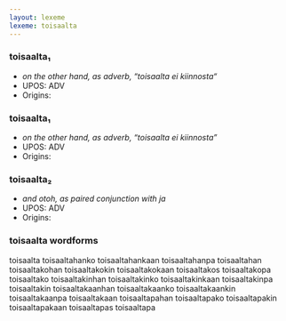 ```yaml
---
layout: lexeme
lexeme: toisaalta
---
```


###  toisaalta₁

* _on the other hand, as adverb, “toisaalta ei kiinnosta“_
* UPOS:  ADV
* Origins: 


###  toisaalta₁

* _on the other hand, as adverb, “toisaalta ei kiinnosta”_
* UPOS:  ADV
* Origins: 


###  toisaalta₂

* _and otoh, as paired conjunction with ja_
* UPOS:  ADV
* Origins: 


### toisaalta wordforms

toisaalta
toisaaltahanko
toisaaltahankaan
toisaaltahanpa
toisaaltahan
toisaaltakohan
toisaaltakokin
toisaaltakokaan
toisaaltakos
toisaaltakopa
toisaaltako
toisaaltakinhan
toisaaltakinko
toisaaltakinkaan
toisaaltakinpa
toisaaltakin
toisaaltakaanhan
toisaaltakaanko
toisaaltakaankin
toisaaltakaanpa
toisaaltakaan
toisaaltapahan
toisaaltapako
toisaaltapakin
toisaaltapakaan
toisaaltapas
toisaaltapa

